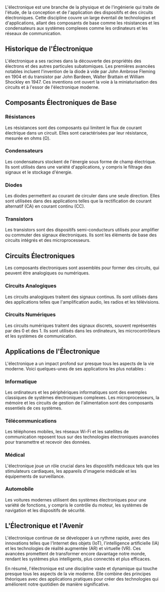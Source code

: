L'électronique est une branche de la physique et de l'ingénierie qui traite de l'étude, de la conception et de l'application des dispositifs et des circuits électroniques. Cette discipline couvre un large éventail de technologies et d'applications, allant des composants de base comme les résistances et les condensateurs aux systèmes complexes comme les ordinateurs et les réseaux de communication.

## Historique de l'Électronique

L'électronique a ses racines dans la découverte des propriétés des électrons et des autres particules subatomiques. Les premières avancées notables incluent l'invention de la diode à vide par John Ambrose Fleming en 1904 et du transistor par John Bardeen, Walter Brattain et William Shockley en 1947. Ces inventions ont ouvert la voie à la miniaturisation des circuits et à l'essor de l'électronique moderne.

## Composants Électroniques de Base

### Résistances

Les résistances sont des composants qui limitent le flux de courant électrique dans un circuit. Elles sont caractérisées par leur résistance, mesurée en ohms (Ω).

### Condensateurs

Les condensateurs stockent de l'énergie sous forme de champ électrique. Ils sont utilisés dans une variété d'applications, y compris le filtrage des signaux et le stockage d'énergie.

### Diodes

Les diodes permettent au courant de circuler dans une seule direction. Elles sont utilisées dans des applications telles que la rectification de courant alternatif (CA) en courant continu (CC).

### Transistors

Les transistors sont des dispositifs semi-conducteurs utilisés pour amplifier ou commuter des signaux électroniques. Ils sont les éléments de base des circuits intégrés et des microprocesseurs.

## Circuits Électroniques

Les composants électroniques sont assemblés pour former des circuits, qui peuvent être analogiques ou numériques.

### Circuits Analogiques

Les circuits analogiques traitent des signaux continus. Ils sont utilisés dans des applications telles que l'amplification audio, les radios et les télévisions.

### Circuits Numériques

Les circuits numériques traitent des signaux discrets, souvent représentés par des 0 et des 1. Ils sont utilisés dans les ordinateurs, les microcontrôleurs et les systèmes de communication.

## Applications de l'Électronique

L'électronique a un impact profond sur presque tous les aspects de la vie moderne. Voici quelques-unes de ses applications les plus notables :

### Informatique

Les ordinateurs et les périphériques informatiques sont des exemples classiques de systèmes électroniques complexes. Les microprocesseurs, la mémoire et les circuits de gestion de l'alimentation sont des composants essentiels de ces systèmes.

### Télécommunications

Les téléphones mobiles, les réseaux Wi-Fi et les satellites de communication reposent tous sur des technologies électroniques avancées pour transmettre et recevoir des données.

### Médical

L'électronique joue un rôle crucial dans les dispositifs médicaux tels que les stimulateurs cardiaques, les appareils d'imagerie médicale et les équipements de surveillance.

### Automobile

Les voitures modernes utilisent des systèmes électroniques pour une variété de fonctions, y compris le contrôle du moteur, les systèmes de navigation et les dispositifs de sécurité.

## L'Électronique et l'Avenir

L'électronique continue de se développer à un rythme rapide, avec des innovations telles que l'Internet des objets (IoT), l'intelligence artificielle (IA) et les technologies de réalité augmentée (AR) et virtuelle (VR). Ces avancées promettent de transformer encore davantage notre monde, rendant les systèmes plus intelligents, plus connectés et plus efficaces.

En résumé, l'électronique est une discipline vaste et dynamique qui touche presque tous les aspects de la vie moderne. Elle combine des principes théoriques avec des applications pratiques pour créer des technologies qui améliorent notre quotidien de manière significative.